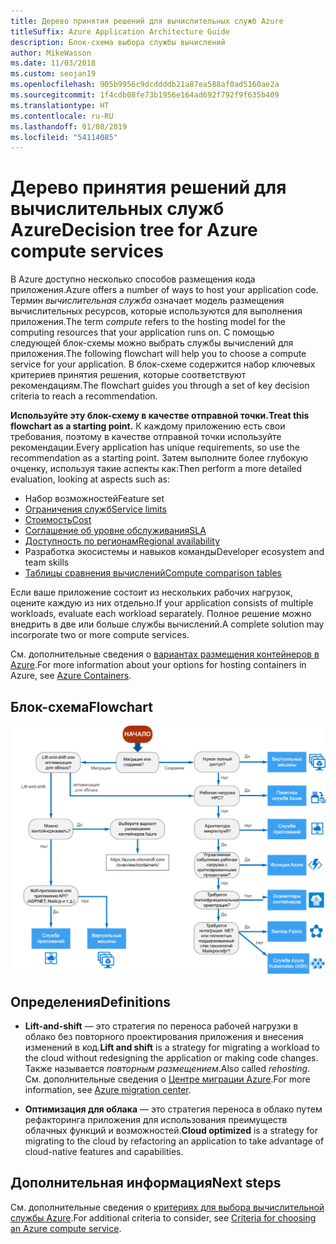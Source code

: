 ```yaml
---
title: Дерево принятия решений для вычислительных служб Azure
titleSuffix: Azure Application Architecture Guide
description: Блок-схема выбора службы вычислений
author: MikeWasson
ms.date: 11/03/2018
ms.custom: seojan19
ms.openlocfilehash: 905b9956c9dcddddb21a87ea588af0ad5160ae2a
ms.sourcegitcommit: 1f4cdb08fe73b1956e164ad692f792f9f635b409
ms.translationtype: HT
ms.contentlocale: ru-RU
ms.lasthandoff: 01/08/2019
ms.locfileid: "54114085"
---
```

# <a name="decision-tree-for-azure-compute-services"></a><span data-ttu-id="60a78-103">Дерево принятия решений для вычислительных служб Azure</span><span class="sxs-lookup"><span data-stu-id="60a78-103">Decision tree for Azure compute services</span></span>

<span data-ttu-id="60a78-104">В Azure доступно несколько способов размещения кода приложения.</span><span class="sxs-lookup"><span data-stu-id="60a78-104">Azure offers a number of ways to host your application code.</span></span> <span data-ttu-id="60a78-105">Термин *вычислительная служба* означает модель размещения вычислительных ресурсов, которые используются для выполнения приложения.</span><span class="sxs-lookup"><span data-stu-id="60a78-105">The term *compute* refers to the hosting model for the computing resources that your application runs on.</span></span> <span data-ttu-id="60a78-106">С помощью следующей блок-схемы можно выбрать службы вычислений для приложения.</span><span class="sxs-lookup"><span data-stu-id="60a78-106">The following flowchart will help you to choose a compute service for your application.</span></span> <span data-ttu-id="60a78-107">В блок-схеме содержится набор ключевых критериев принятия решения, которые соответствуют рекомендациям.</span><span class="sxs-lookup"><span data-stu-id="60a78-107">The flowchart guides you through a set of key decision criteria to reach a recommendation.</span></span>

<span data-ttu-id="60a78-108">**Используйте эту блок-схему в качестве отправной точки.**</span><span class="sxs-lookup"><span data-stu-id="60a78-108">**Treat this flowchart as a starting point.**</span></span> <span data-ttu-id="60a78-109">К каждому приложению есть свои требования, поэтому в качестве отправной точки используйте рекомендации.</span><span class="sxs-lookup"><span data-stu-id="60a78-109">Every application has unique requirements, so use the recommendation as a starting point.</span></span> <span data-ttu-id="60a78-110">Затем выполните более глубокую очценку, используя такие аспекты как:</span><span class="sxs-lookup"><span data-stu-id="60a78-110">Then perform a more detailed evaluation, looking at aspects such as:</span></span>

- <span data-ttu-id="60a78-111">Набор возможностей</span><span class="sxs-lookup"><span data-stu-id="60a78-111">Feature set</span></span>
- [<span data-ttu-id="60a78-112">Ограничения служб</span><span class="sxs-lookup"><span data-stu-id="60a78-112">Service limits</span></span>](/azure/azure-subscription-service-limits)
- [<span data-ttu-id="60a78-113">Стоимость</span><span class="sxs-lookup"><span data-stu-id="60a78-113">Cost</span></span>](https://azure.microsoft.com/pricing/)
- [<span data-ttu-id="60a78-114">Соглашение об уровне обслуживания</span><span class="sxs-lookup"><span data-stu-id="60a78-114">SLA</span></span>](https://azure.microsoft.com/support/legal/sla/)
- [<span data-ttu-id="60a78-115">Доступность по регионам</span><span class="sxs-lookup"><span data-stu-id="60a78-115">Regional availability</span></span>](https://azure.microsoft.com/global-infrastructure/services/)
- <span data-ttu-id="60a78-116">Разработка экосистемы и навыков команды</span><span class="sxs-lookup"><span data-stu-id="60a78-116">Developer ecosystem and team skills</span></span>
- [<span data-ttu-id="60a78-117">Таблицы сравнения вычислений</span><span class="sxs-lookup"><span data-stu-id="60a78-117">Compute comparison tables</span></span>](./compute-comparison.md)

<span data-ttu-id="60a78-118">Если ваше приложение состоит из нескольких рабочих нагрузок, оцените каждую из них отдельно.</span><span class="sxs-lookup"><span data-stu-id="60a78-118">If your application consists of multiple workloads, evaluate each workload separately.</span></span> <span data-ttu-id="60a78-119">Полное решение можно внедрить в две или больше службы вычислений.</span><span class="sxs-lookup"><span data-stu-id="60a78-119">A complete solution may incorporate two or more compute services.</span></span>

<span data-ttu-id="60a78-120">См. дополнительные сведения о [вариантах размещения контейнеров в Azure](https://azure.microsoft.com/overview/containers/).</span><span class="sxs-lookup"><span data-stu-id="60a78-120">For more information about your options for hosting containers in Azure, see [Azure Containers](https://azure.microsoft.com/overview/containers/).</span></span>

## <a name="flowchart"></a><span data-ttu-id="60a78-121">Блок-схема</span><span class="sxs-lookup"><span data-stu-id="60a78-121">Flowchart</span></span>

![Дерево принятия решений для вычислительных служб Azure](../images/compute-decision-tree.svg)

## <a name="definitions"></a><span data-ttu-id="60a78-123">Определения</span><span class="sxs-lookup"><span data-stu-id="60a78-123">Definitions</span></span>

- <span data-ttu-id="60a78-124">**Lift-and-shift** — это стратегия по переноса рабочей нагрузки в облако без повторного проектирования приложения и внесения изменений в код.</span><span class="sxs-lookup"><span data-stu-id="60a78-124">**Lift and shift** is a strategy for migrating a workload to the cloud without redesigning the application or making code changes.</span></span> <span data-ttu-id="60a78-125">Также называется *повторным размещением*.</span><span class="sxs-lookup"><span data-stu-id="60a78-125">Also called *rehosting*.</span></span> <span data-ttu-id="60a78-126">См. дополнительные сведения о [Центре миграции Azure](https://azure.microsoft.com/migration/).</span><span class="sxs-lookup"><span data-stu-id="60a78-126">For more information, see [Azure migration center](https://azure.microsoft.com/migration/).</span></span>

- <span data-ttu-id="60a78-127">**Оптимизация для облака** — это стратегия переноса в облако путем рефакторинга приложения для использования преимуществ облачных функций и возможностей.</span><span class="sxs-lookup"><span data-stu-id="60a78-127">**Cloud optimized** is a strategy for migrating to the cloud by refactoring an application to take advantage of cloud-native features and capabilities.</span></span>

## <a name="next-steps"></a><span data-ttu-id="60a78-128">Дополнительная информация</span><span class="sxs-lookup"><span data-stu-id="60a78-128">Next steps</span></span>

<span data-ttu-id="60a78-129">См. дополнительные сведения о [критериях для выбора вычислительной службы Azure](./compute-comparison.md).</span><span class="sxs-lookup"><span data-stu-id="60a78-129">For additional criteria to consider, see [Criteria for choosing an Azure compute service](./compute-comparison.md).</span></span>

